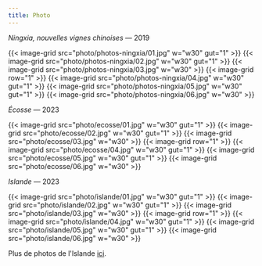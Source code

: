```yaml
---
title: Photo
---
```


*Ningxia, nouvelles vignes chinoises* — 2019

{{< image-grid src="photo/photos-ningxia/01.jpg" w="w30" gut="1" >}}
{{< image-grid src="photo/photos-ningxia/02.jpg" w="w30" gut="1" >}}
{{< image-grid src="photo/photos-ningxia/03.jpg" w="w30" >}}
{{< image-grid row="1" >}}
{{< image-grid src="photo/photos-ningxia/04.jpg" w="w30" gut="1" >}}
{{< image-grid src="photo/photos-ningxia/05.jpg" w="w30" gut="1" >}}
{{< image-grid src="photo/photos-ningxia/06.jpg" w="w30" >}}

*Écosse* — 2023

{{< image-grid src="photo/ecosse/01.jpg" w="w30" gut="1" >}}
{{< image-grid src="photo/ecosse/02.jpg" w="w30" gut="1" >}}
{{< image-grid src="photo/ecosse/03.jpg" w="w30" >}}
{{< image-grid row="1" >}}
{{< image-grid src="photo/ecosse/04.jpg" w="w30" gut="1" >}}
{{< image-grid src="photo/ecosse/05.jpg" w="w30" gut="1" >}}
{{< image-grid src="photo/ecosse/06.jpg" w="w30" >}}

*Islande* — 2023

{{< image-grid src="photo/islande/01.jpg" w="w30" gut="1" >}}
{{< image-grid src="photo/islande/02.jpg" w="w30" gut="1" >}}
{{< image-grid src="photo/islande/03.jpg" w="w30" >}}
{{< image-grid row="1" >}}
{{< image-grid src="photo/islande/04.jpg" w="w30" gut="1" >}}
{{< image-grid src="photo/islande/05.jpg" w="w30" gut="1" >}}
{{< image-grid src="photo/islande/06.jpg" w="w30" >}}

Plus de photos de l'Islande [ici](https://lucamailhol.com/2023/03/dix-jours-en-islande/).